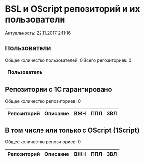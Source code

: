 ﻿# BSL и OScript репозиторий и их пользователи

Актуальность: 22.11.2017 2:11:16

## Пользователи

Общее количество пользователей: 0
Всего репозиториев: 0

| Пользователь |
---|



## Репозитории с 1С гарантировано

Общее количество репозиториев: 0

| Репозиторий | Описание | ВЖН | ППЛ | ЗВЛ |
|---|---|---|---|---|



## В том числе или только с OScript (1Script)

Общее количество репозиториев: 0

| Репозиторий | Описание | ВЖН | ППЛ | ЗВЛ |
|---|---|---|---|---|


